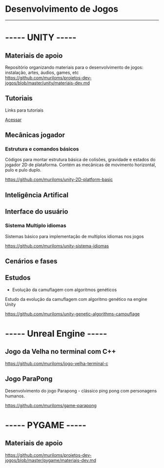 # Desenvolvimento de Jogos
___

# ----- UNITY -----
## Materiais de apoio
Repositório organizando materiais para o desenvolvimento de jogos: instalação, artes, áudios, games, etc </br>
https://github.com/muriloms/projetos-dev-jogos/blob/master/unity/materiais-dev.md

## Tutoriais
Links para tutoriais

[Acessar](./tutoriais)


## Mecânicas jogador
### Estrutura e comandos básicos
Códigos para montar estrutura básica de colisões, gravidade e estados do jogador 2D de plataforma. Contém as mecânicas de movimento horizontal, pulo e pulo duplo.

https://github.com/muriloms/unity-2D-platform-basic


## Inteligência Artifical



## Interface do usuário

### Sistema Multiplo idiomas
Sistemas básico para implementação de multiplos idiomas nos jogos

https://github.com/muriloms/unity-sistema-idiomas


## Cenários e fases

## Estudos
- Evolução da camuflagem com algoritmos genéticos

Estudo da evolução da camuflagem com algoritmo genético na engine Unity

https://github.com/muriloms/unity-genetic-algorithms-camouflage

# ----- Unreal Engine -----
## Jogo da Velha no terminal com C++
https://github.com/muriloms/jogo-velha-terminal-c

## Jogo ParaPong
Desenvolvimento do jogo Parapong - clássico ping pong com personagens humanos.

https://github.com/muriloms/game-parapong

# ----- PYGAME -----
## Materiais de apoio
https://github.com/muriloms/projetos-dev-jogos/blob/master/pygame/materiais-dev.md


